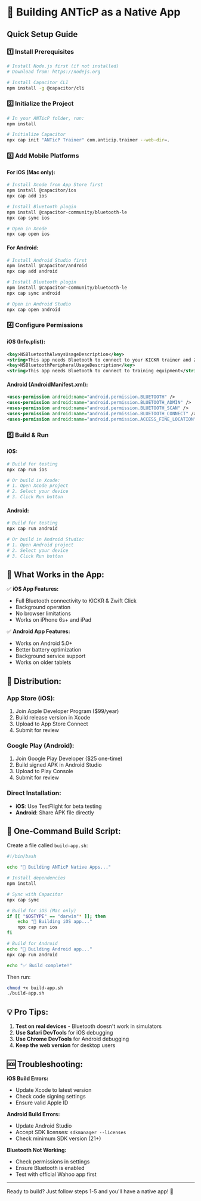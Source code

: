# 📱 Building ANTicP as a Native App

## Quick Setup Guide

### 1️⃣ **Install Prerequisites**

```bash
# Install Node.js first (if not installed)
# Download from: https://nodejs.org

# Install Capacitor CLI
npm install -g @capacitor/cli
```

### 2️⃣ **Initialize the Project**

```bash
# In your ANTicP folder, run:
npm install

# Initialize Capacitor
npx cap init "ANTicP Trainer" com.anticip.trainer --web-dir=.
```

### 3️⃣ **Add Mobile Platforms**

#### For iOS (Mac only):
```bash
# Install Xcode from App Store first
npm install @capacitor/ios
npx cap add ios

# Install Bluetooth plugin
npm install @capacitor-community/bluetooth-le
npx cap sync ios

# Open in Xcode
npx cap open ios
```

#### For Android:
```bash
# Install Android Studio first
npm install @capacitor/android
npx cap add android

# Install Bluetooth plugin
npm install @capacitor-community/bluetooth-le
npx cap sync android

# Open in Android Studio
npx cap open android
```

### 4️⃣ **Configure Permissions**

#### iOS (Info.plist):
```xml
<key>NSBluetoothAlwaysUsageDescription</key>
<string>This app needs Bluetooth to connect to your KICKR trainer and Zwift Click</string>
<key>NSBluetoothPeripheralUsageDescription</key>
<string>This app needs Bluetooth to connect to training equipment</string>
```

#### Android (AndroidManifest.xml):
```xml
<uses-permission android:name="android.permission.BLUETOOTH" />
<uses-permission android:name="android.permission.BLUETOOTH_ADMIN" />
<uses-permission android:name="android.permission.BLUETOOTH_SCAN" />
<uses-permission android:name="android.permission.BLUETOOTH_CONNECT" />
<uses-permission android:name="android.permission.ACCESS_FINE_LOCATION" />
```

### 5️⃣ **Build & Run**

#### iOS:
```bash
# Build for testing
npx cap run ios

# Or build in Xcode:
# 1. Open Xcode project
# 2. Select your device
# 3. Click Run button
```

#### Android:
```bash
# Build for testing
npx cap run android

# Or build in Android Studio:
# 1. Open Android project
# 2. Select your device
# 3. Click Run button
```

## 🎯 **What Works in the App:**

✅ **iOS App Features:**
- Full Bluetooth connectivity to KICKR & Zwift Click
- Background operation
- No browser limitations
- Works on iPhone 6s+ and iPad

✅ **Android App Features:**
- Works on Android 5.0+
- Better battery optimization
- Background service support
- Works on older tablets

## 📲 **Distribution:**

### App Store (iOS):
1. Join Apple Developer Program ($99/year)
2. Build release version in Xcode
3. Upload to App Store Connect
4. Submit for review

### Google Play (Android):
1. Join Google Play Developer ($25 one-time)
2. Build signed APK in Android Studio
3. Upload to Play Console
4. Submit for review

### Direct Installation:
- **iOS**: Use TestFlight for beta testing
- **Android**: Share APK file directly

## 🚀 **One-Command Build Script:**

Create a file called `build-app.sh`:

```bash
#!/bin/bash

echo "🚴 Building ANTicP Native Apps..."

# Install dependencies
npm install

# Sync with Capacitor
npx cap sync

# Build for iOS (Mac only)
if [[ "$OSTYPE" == "darwin"* ]]; then
    echo "📱 Building iOS app..."
    npx cap run ios
fi

# Build for Android
echo "🤖 Building Android app..."
npx cap run android

echo "✅ Build complete!"
```

Then run:
```bash
chmod +x build-app.sh
./build-app.sh
```

## 💡 **Pro Tips:**

1. **Test on real devices** - Bluetooth doesn't work in simulators
2. **Use Safari DevTools** for iOS debugging
3. **Use Chrome DevTools** for Android debugging
4. **Keep the web version** for desktop users

## 🆘 **Troubleshooting:**

**iOS Build Errors:**
- Update Xcode to latest version
- Check code signing settings
- Ensure valid Apple ID

**Android Build Errors:**
- Update Android Studio
- Accept SDK licenses: `sdkmanager --licenses`
- Check minimum SDK version (21+)

**Bluetooth Not Working:**
- Check permissions in settings
- Ensure Bluetooth is enabled
- Test with official Wahoo app first

---

Ready to build? Just follow steps 1-5 and you'll have a native app! 🚀